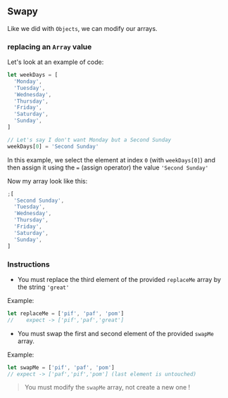 ## Swapy

Like we did with `Objects`, we can modify our arrays.

### replacing an `Array` value

Let's look at an example of code:

```js
let weekDays = [
  'Monday',
  'Tuesday',
  'Wednesday',
  'Thursday',
  'Friday',
  'Saturday',
  'Sunday',
]

// Let's say I don't want Monday but a Second Sunday
weekDays[0] = 'Second Sunday'
```

In this example, we select the element at index `0` (with `weekDays[0]`) and
then assign it using the `=` (assign operator) the value `'Second Sunday'`

Now my array look like this:

```js
;[
  'Second Sunday',
  'Tuesday',
  'Wednesday',
  'Thursday',
  'Friday',
  'Saturday',
  'Sunday',
]
```

### Instructions

- You must replace the third element of the provided `replaceMe` array by the
  string `'great'`

Example:

```js
let replaceMe = ['pif', 'paf', 'pom']
//    expect -> ['pif','paf','great']
```

- You must swap the first and second element of the provided `swapMe` array.

Example:

```js
let swapMe = ['pif', 'paf', 'pom']
// expect -> ['paf','pif','pom'] (last element is untouched)
```

> You must modify the `swapMe` array, not create a new one !
